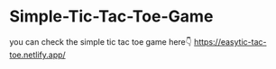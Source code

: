 # Simple-Tic-Tac-Toe-Game
you can check the simple tic tac toe game here👇
https://easytic-tac-toe.netlify.app/
